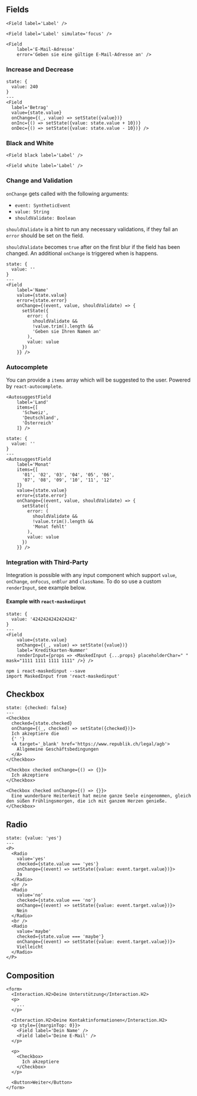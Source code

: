 ## Fields

```react|span-3
<Field label='Label' />
```

```react|span-3
<Field label='Label' simulate='focus' />
```

```react|span-3
<Field
    label='E-Mail-Adresse'
    error='Geben sie eine gültige E-Mail-Adresse an' />
```

### Increase and Decrease

```react
state: {
  value: 240
}
---
<Field
  label='Betrag'
  value={state.value}
  onChange={(_, value) => setState({value})}
  onInc={() => setState({value: state.value + 10})}
  onDec={() => setState({value: state.value - 10})} />
```

### Black and White

```react|span-3
<Field black label='Label' />
```

```react|span-3,dark
<Field white label='Label' />
```

### Change and Validation

`onChange` gets called with the following arguments:

- `event: SyntheticEvent`
- `value: String`
- `shouldValidate: Boolean`

`shouldValidate` is a hint to run any necessary validations, if they fail an `error` should be set on the field.

`shouldValidate` becomes `true` after on the first blur if the field has been changed. An additional `onChange` is triggered when is happens.

```react
state: {
  value: ''
}
---
<Field
    label='Name'
    value={state.value}
    error={state.error}
    onChange={(event, value, shouldValidate) => {
      setState({
        error: (
          shouldValidate &&
          !value.trim().length &&
          'Geben sie Ihren Namen an'
        ),
        value: value
      })
    }} />
```

### Autocomplete

You can provide a `items` array which will be suggested to the user. Powered by `react-autocomplete`.

```react|span-3
<AutosuggestField
    label='Land'
    items={[
      'Schweiz',
      'Deutschland',
      'Österreich'
    ]} />
```

```react|span-3
state: {
  value: ''
}
---
<AutosuggestField
    label='Monat'
    items={[
      '01', '02', '03', '04', '05', '06',
      '07', '08', '09', '10', '11', '12'
    ]}
    value={state.value}
    error={state.error}
    onChange={(event, value, shouldValidate) => {
      setState({
        error: (
          shouldValidate &&
          !value.trim().length &&
          'Monat fehlt'
        ),
        value: value
      })
    }} />
```


### Integration with Third-Party

Integration is possible with any input component which support `value`, `onChange`, `onFocus`, `onBlur` and `className`. To do so use a custom `renderInput`, see example below.

#### Example with `react-maskedinput`

```react
state: {
  value: '4242424242424242'
}
---
<Field
    value={state.value}
    onChange={(_, value) => setState({value})}
    label='Kreditkarten-Nummer'
    renderInput={props => <MaskedInput {...props} placeholderChar=" " mask="1111 1111 1111 1111" />} />
```

`npm i react-maskedinput --save`  
`import MaskedInput from 'react-maskedinput'`

## Checkbox

```react
state: {checked: false}
---
<Checkbox
  checked={state.checked}
  onChange={(_, checked) => setState({checked})}>
  Ich akzeptiere die
  {' '}
  <A target='_blank' href='https://www.republik.ch/legal/agb'>
    Allgemeine Geschäftsbedingungen
  </A>
</Checkbox>
```

```react
<Checkbox checked onChange={() => {}}>
  Ich akzeptiere
</Checkbox>
```

```react
<Checkbox checked onChange={() => {}}>
  Eine wunderbare Heiterkeit hat meine ganze Seele eingenommen, gleich den süßen Frühlingsmorgen, die ich mit ganzem Herzen genieße.
</Checkbox>
```

## Radio

```react
state: {value: 'yes'}
---
<P>
  <Radio
    value='yes'
    checked={state.value === 'yes'}
    onChange={(event) => setState({value: event.target.value})}>
    Ja
  </Radio>
  <br />
  <Radio
    value='no'
    checked={state.value === 'no'}
    onChange={(event) => setState({value: event.target.value})}>
    Nein
  </Radio>
  <br />
  <Radio
    value='maybe'
    checked={state.value === 'maybe'}
    onChange={(event) => setState({value: event.target.value})}>
    Vielleicht
  </Radio>
</P>
```

## Composition

```react|noSource
<form>
  <Interaction.H2>Deine Unterstützung</Interaction.H2>
  <p>
    ...
  </p>

  <Interaction.H2>Deine Kontaktinformationen</Interaction.H2>
  <p style={{marginTop: 0}}>
    <Field label='Dein Name' />
    <Field label='Deine E-Mail' />
  </p>

  <p>
    <Checkbox>
      Ich akzeptiere
    </Checkbox>
  </p>

  <Button>Weiter</Button>
</form>
```